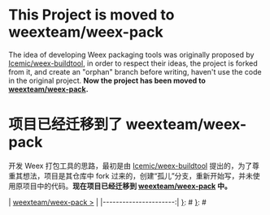 # This Project is moved to weexteam/weex-pack

The idea of developing Weex packaging tools was originally proposed by [Icemic/weex-buildtool](https://github.com/Icemic/weex-buildtool), in order to respect their ideas, the project is forked from it, and create an "orphan" branch before writing, haven't use the code in the original project. **Now the project has been moved to [weexteam/weex-pack](https://github.com/weexteam/weex-pack).**

# 项目已经迁移到了 weexteam/weex-pack

开发 Weex 打包工具的思路，最初是由 [Icemic/weex-buildtool](https://github.com/Icemic/weex-buildtool) 提出的，为了尊重其想法，项目是其仓库中 fork 过来的，创建“孤儿”分支，重新开始写，并未使用原项目中的代码。**现在项目已经迁移到 [weexteam/weex-pack](https://github.com/weexteam/weex-pack) 中。**

[}]: #
[{]: <region> (footer)
[{]: <helper> (nav_step)
| [weexteam/weex-pack >](manuals/views/step1.md) |
|----------------------:|
[}]: #
[}]: #
